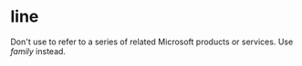 # line

Don't use to refer to a series of related Microsoft products or services. Use *family* instead.
